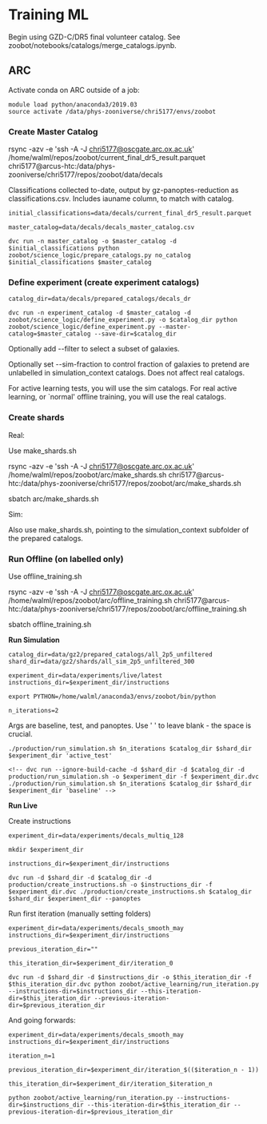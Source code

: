 
# Training ML

Begin using GZD-C/DR5 final volunteer catalog. See zoobot/notebooks/catalogs/merge_catalogs.ipynb.

## ARC

Activate conda on ARC outside of a job:

    module load python/anaconda3/2019.03
    source activate /data/phys-zooniverse/chri5177/envs/zoobot

### Create Master Catalog

rsync -azv -e 'ssh -A -J chri5177@oscgate.arc.ox.ac.uk' /home/walml/repos/zoobot/current_final_dr5_result.parquet chri5177@arcus-htc:/data/phys-zooniverse/chri5177/repos/zoobot/data/decals

Classifications collected to-date, output by gz-panoptes-reduction as classifications.csv. Includes iauname column, to match with catalog.

`initial_classifications=data/decals/current_final_dr5_result.parquet`

`master_catalog=data/decals/decals_master_catalog.csv`

`dvc run -n master_catalog -o $master_catalog -d $initial_classifications python zoobot/science_logic/prepare_catalogs.py no_catalog $initial_classifications $master_catalog`


### Define experiment (create experiment catalogs)

`catalog_dir=data/decals/prepared_catalogs/decals_dr`

`dvc run -n experiment_catalog -d $master_catalog -d zoobot/science_logic/define_experiment.py -o $catalog_dir python zoobot/science_logic/define_experiment.py --master-catalog=$master_catalog --save-dir=$catalog_dir`

Optionally add --filter to select a subset of galaxies. 

Optionally set --sim-fraction to control fraction of galaxies to pretend are unlabelled in simulation_context catalogs. Does not affect real catalogs.

For active learning tests, you will use the sim catalogs. For real active learning, or `normal' offline training, you will use the real catalogs.

### Create shards

Real:

Use make_shards.sh

rsync -azv -e 'ssh -A -J chri5177@oscgate.arc.ox.ac.uk' /home/walml/repos/zoobot/arc/make_shards.sh chri5177@arcus-htc:/data/phys-zooniverse/chri5177/repos/zoobot/arc/make_shards.sh

sbatch arc/make_shards.sh

Sim:

Also use make_shards.sh, pointing to the simulation_context subfolder of the prepared catalogs.

### Run Offline (on labelled only)

Use offline_training.sh

rsync -azv -e 'ssh -A -J chri5177@oscgate.arc.ox.ac.uk' /home/walml/repos/zoobot/arc/offline_training.sh chri5177@arcus-htc:/data/phys-zooniverse/chri5177/repos/zoobot/arc/offline_training.sh

sbatch offline_training.sh

**Run Simulation**

    catalog_dir=data/gz2/prepared_catalogs/all_2p5_unfiltered
    shard_dir=data/gz2/shards/all_sim_2p5_unfiltered_300

    experiment_dir=data/experiments/live/latest
    instructions_dir=$experiment_dir/instructions

    export PYTHON=/home/walml/anaconda3/envs/zoobot/bin/python

    n_iterations=2

Args are baseline, test, and panoptes. Use ' ' to leave blank - the space is crucial.

    ./production/run_simulation.sh $n_iterations $catalog_dir $shard_dir $experiment_dir 'active_test'

    <!-- dvc run --ignore-build-cache -d $shard_dir -d $catalog_dir -d production/run_simulation.sh -o $experiment_dir -f $experiment_dir.dvc ./production/run_simulation.sh $n_iterations $catalog_dir $shard_dir $experiment_dir 'baseline' -->

**Run Live**

Create instructions

`experiment_dir=data/experiments/decals_multiq_128`

`mkdir $experiment_dir`

`instructions_dir=$experiment_dir/instructions`

`dvc run -d $shard_dir -d $catalog_dir -d production/create_instructions.sh -o $instructions_dir -f $experiment_dir.dvc ./production/create_instructions.sh $catalog_dir $shard_dir $experiment_dir --panoptes`
<!-- add --test for test mode, --panoptes for real oracle/uploads -->

Run first iteration (manually setting folders)

`experiment_dir=data/experiments/decals_smooth_may`
`instructions_dir=$experiment_dir/instructions`

`previous_iteration_dir=""`

`this_iteration_dir=$experiment_dir/iteration_0`
<!-- 
`dvc run -d production/run_iteration.sh -d $instructions_dir -o $this_iteration_dir -f $this_iteration_dir.dvc ./production/run_iteration.sh  $experiment_dir $instructions_dir $previous_iteration $this_iteration "--test"` -->

`dvc run -d $shard_dir -d $instructions_dir -o $this_iteration_dir -f $this_iteration_dir.dvc python zoobot/active_learning/run_iteration.py --instructions-dir=$instructions_dir --this-iteration-dir=$this_iteration_dir --previous-iteration-dir=$previous_iteration_dir`

And going forwards:

`experiment_dir=data/experiments/decals_smooth_may`
`instructions_dir=$experiment_dir/instructions`
<!-- this does need to be defined! -->

`iteration_n=1`

`previous_iteration_dir=$experiment_dir/iteration_$(($iteration_n - 1))`
<!-- bash uses this syntax to evaluate in math context -->

`this_iteration_dir=$experiment_dir/iteration_$iteration_n`

`python zoobot/active_learning/run_iteration.py --instructions-dir=$instructions_dir --this-iteration-dir=$this_iteration_dir --previous-iteration-dir=$previous_iteration_dir`